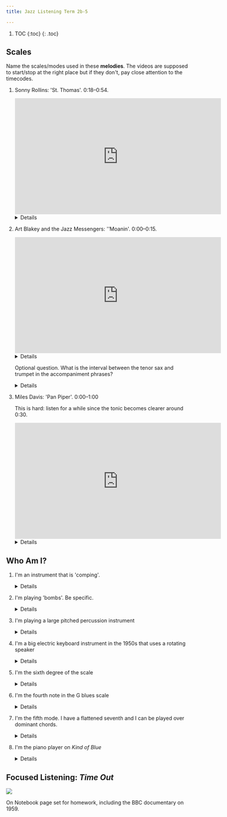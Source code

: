 ```yaml
---
title: Jazz Listening Term 2b-5

---
```


1. TOC
{:toc}
{: .toc}

## Scales

Name the scales/modes used in these **melodies**. The videos are supposed to start/stop at the right place but if they don't, pay close attention to the timecodes.


1. Sonny Rollins: 'St. Thomas'. 0:18–0:54.

	<iframe width="560" height="315" src="https://www.youtube.com/embed/UA2XIWZxMKM?start=18&end=54" title="YouTube video player" frameborder="0" allow="accelerometer; autoplay; clipboard-write; encrypted-media; gyroscope; picture-in-picture" allowfullscreen></iframe>

	<details>Major scale.</details>
	
2. Art Blakey and the Jazz Messengers: ''Moanin'. 0:00–0:15.

	<iframe width="560" height="315" src="https://www.youtube.com/embed/Cv9NSR-2DwM?start=0&end=15" title="YouTube video player" frameborder="0" allow="accelerometer; autoplay; clipboard-write; encrypted-media; gyroscope; picture-in-picture" allowfullscreen></iframe>

	<details><b>Minor pentatonic</b> but there is a slight hint of the #4 in the ornaments in the second and third phrases, so I'll accept <b>blues</b></details>
	
	Optional question. What is the interval between the tenor sax and trumpet in the accompaniment phrases?
	<details>6th.</details>
	
	
3. 	Miles Davis: 'Pan Piper'. 0:00–1:00

	This is hard: listen for a while since the tonic becomes clearer around 0:30.

	<iframe width="560" height="315" src="https://www.youtube.com/embed/hZZ8tZSY9Nk?start=4&end=60" title="YouTube video player" frameborder="0" allow="accelerometer; autoplay; clipboard-write; encrypted-media; gyroscope; picture-in-picture" allowfullscreen></iframe>
	
	<details>Dorian mode. Dorian = 1, 2, b3, 4, 5, <b>6</b>, b7. Miles uses A dorian here (A, B, C, D, E, F#, G)</details>
	
	
	

## Who Am I?

1. I'm an instrument that is 'comping'.

	<details>Piano, guitar. Banjo if you must.</details>
	
2. I'm playing 'bombs'. Be specific.

	<details>(Syncopated, spontaneous, accented interjections on) bass drum and snare drum.</details>

3. I'm playing a large pitched percussion instrument

	<details>Vibraphone</details>
	
4. I'm a big electric keyboard instrument in the 1950s that uses a rotating speaker

	<details>Hammond Organ</details>

5. I'm the sixth degree of the scale

	<details>submediant</details>
	
6. I'm the fourth note in the G blues scale
	
	<details>C#/Db</details>

7. I'm the fifth mode. I have a flattened seventh and I can be played over dominant chords.

	<details>Mixolydian</details>

8. I'm the piano player on *Kind of Blue*

	<details>Wynton Kelly plays on one track but Bill Evans on all the others.</details>


## Focused Listening: *Time Out*

![](https://upload.wikimedia.org/wikipedia/en/e/e5/Time_out_album_cover.jpg)

On Notebook page set for homework, including the BBC documentary on 1959.